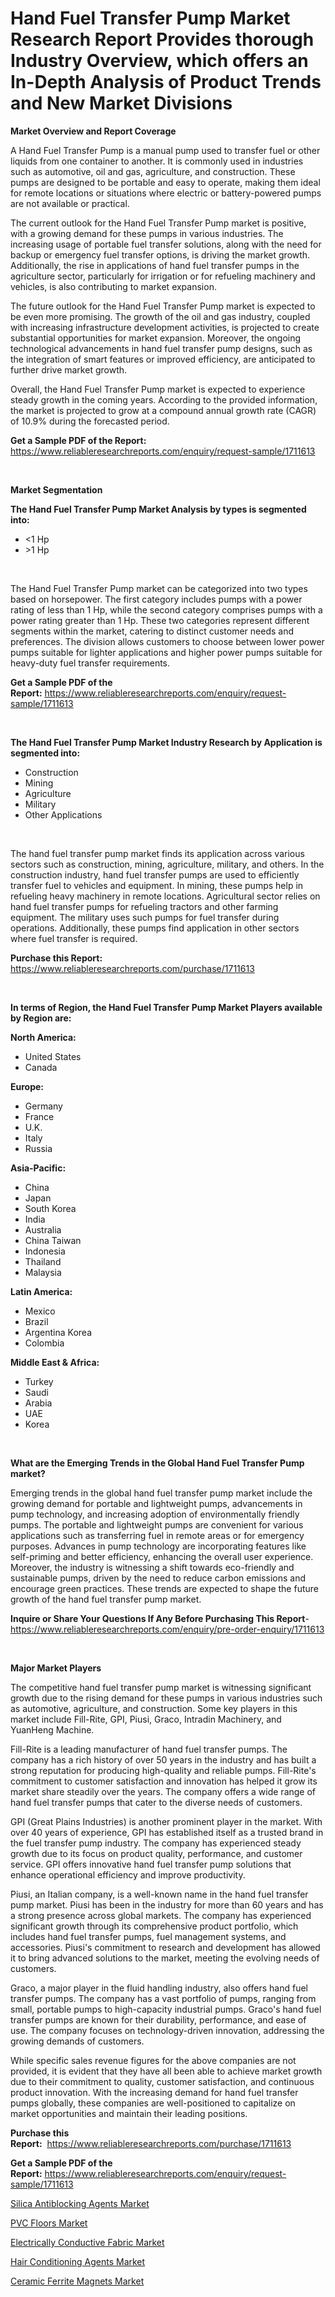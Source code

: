 <p><h1>Hand Fuel Transfer Pump Market Research Report Provides thorough Industry Overview, which offers an In-Depth Analysis of Product Trends and New Market Divisions</h1></p><p><strong>Market Overview and Report Coverage</strong></p>
<p><p>A Hand Fuel Transfer Pump is a manual pump used to transfer fuel or other liquids from one container to another. It is commonly used in industries such as automotive, oil and gas, agriculture, and construction. These pumps are designed to be portable and easy to operate, making them ideal for remote locations or situations where electric or battery-powered pumps are not available or practical.</p><p>The current outlook for the Hand Fuel Transfer Pump market is positive, with a growing demand for these pumps in various industries. The increasing usage of portable fuel transfer solutions, along with the need for backup or emergency fuel transfer options, is driving the market growth. Additionally, the rise in applications of hand fuel transfer pumps in the agriculture sector, particularly for irrigation or for refueling machinery and vehicles, is also contributing to market expansion.</p><p>The future outlook for the Hand Fuel Transfer Pump market is expected to be even more promising. The growth of the oil and gas industry, coupled with increasing infrastructure development activities, is projected to create substantial opportunities for market expansion. Moreover, the ongoing technological advancements in hand fuel transfer pump designs, such as the integration of smart features or improved efficiency, are anticipated to further drive market growth.</p><p>Overall, the Hand Fuel Transfer Pump market is expected to experience steady growth in the coming years. According to the provided information, the market is projected to grow at a compound annual growth rate (CAGR) of 10.9% during the forecasted period.</p></p>
<p><strong>Get a Sample PDF of the Report:</strong> <a href="https://www.reliableresearchreports.com/enquiry/request-sample/1711613">https://www.reliableresearchreports.com/enquiry/request-sample/1711613</a></p>
<p>&nbsp;</p>
<p><strong>Market Segmentation</strong></p>
<p><strong>The Hand Fuel Transfer Pump Market Analysis by types is segmented into:</strong></p>
<p><ul><li><1 Hp</li><li>>1 Hp</li></ul></p>
<p>&nbsp;</p>
<p><p>The Hand Fuel Transfer Pump market can be categorized into two types based on horsepower. The first category includes pumps with a power rating of less than 1 Hp, while the second category comprises pumps with a power rating greater than 1 Hp. These two categories represent different segments within the market, catering to distinct customer needs and preferences. The division allows customers to choose between lower power pumps suitable for lighter applications and higher power pumps suitable for heavy-duty fuel transfer requirements.</p></p>
<p><strong>Get a Sample PDF of the Report:</strong>&nbsp;<a href="https://www.reliableresearchreports.com/enquiry/request-sample/1711613">https://www.reliableresearchreports.com/enquiry/request-sample/1711613</a></p>
<p>&nbsp;</p>
<p><strong>The Hand Fuel Transfer Pump Market Industry Research by Application is segmented into:</strong></p>
<p><ul><li>Construction</li><li>Mining</li><li>Agriculture</li><li>Military</li><li>Other Applications</li></ul></p>
<p>&nbsp;</p>
<p><p>The hand fuel transfer pump market finds its application across various sectors such as construction, mining, agriculture, military, and others. In the construction industry, hand fuel transfer pumps are used to efficiently transfer fuel to vehicles and equipment. In mining, these pumps help in refueling heavy machinery in remote locations. Agricultural sector relies on hand fuel transfer pumps for refueling tractors and other farming equipment. The military uses such pumps for fuel transfer during operations. Additionally, these pumps find application in other sectors where fuel transfer is required.</p></p>
<p><strong>Purchase this Report:</strong>&nbsp; <a href="https://www.reliableresearchreports.com/purchase/1711613">https://www.reliableresearchreports.com/purchase/1711613</a></p>
<p>&nbsp;</p>
<p><strong>In terms of Region, the Hand Fuel Transfer Pump Market Players available by Region are:</strong></p>
<p>
    <p> <strong> North America: </strong>
        <ul>
            <li>United States</li>
            <li>Canada</li>
        </ul>
        </p> 
    <p> <strong> Europe: </strong>
        <ul>
            <li>Germany</li>
            <li>France</li>
            <li>U.K.</li>
            <li>Italy</li>
            <li>Russia</li>
        </ul>
        </p> 
    <p> <strong> Asia-Pacific: </strong>
        <ul>
            <li>China</li>
            <li>Japan</li>
            <li>South Korea</li>
            <li>India</li>
            <li>Australia</li>
            <li>China Taiwan</li>
            <li>Indonesia</li>
            <li>Thailand</li>
            <li>Malaysia</li>
        </ul>
        </p> 
    <p> <strong> Latin America: </strong>
        <ul>
            <li>Mexico</li>
            <li>Brazil</li>
            <li>Argentina Korea</li>
            <li>Colombia</li>
        </ul>
        </p> 
    <p> <strong> Middle East & Africa: </strong>
        <ul>
            <li>Turkey</li>
            <li>Saudi</li>
            <li>Arabia</li>
            <li>UAE</li>
            <li>Korea</li>
        </ul>
    </p>
    </p>
<p>&nbsp;</p>
<p><strong>What are the Emerging Trends in the Global Hand Fuel Transfer Pump market?</strong></p>
<p><p>Emerging trends in the global hand fuel transfer pump market include the growing demand for portable and lightweight pumps, advancements in pump technology, and increasing adoption of environmentally friendly pumps. The portable and lightweight pumps are convenient for various applications such as transferring fuel in remote areas or for emergency purposes. Advances in pump technology are incorporating features like self-priming and better efficiency, enhancing the overall user experience. Moreover, the industry is witnessing a shift towards eco-friendly and sustainable pumps, driven by the need to reduce carbon emissions and encourage green practices. These trends are expected to shape the future growth of the hand fuel transfer pump market.</p></p>
<p><strong>Inquire or Share Your Questions If Any Before Purchasing This Report</strong>- <a href="https://www.reliableresearchreports.com/enquiry/pre-order-enquiry/1711613">https://www.reliableresearchreports.com/enquiry/pre-order-enquiry/1711613</a></p>
<p>&nbsp;</p>
<p><strong>Major Market Players</strong></p>
<p><p>The competitive hand fuel transfer pump market is witnessing significant growth due to the rising demand for these pumps in various industries such as automotive, agriculture, and construction. Some key players in this market include Fill-Rite, GPI, Piusi, Graco, Intradin Machinery, and YuanHeng Machine.</p><p>Fill-Rite is a leading manufacturer of hand fuel transfer pumps. The company has a rich history of over 50 years in the industry and has built a strong reputation for producing high-quality and reliable pumps. Fill-Rite's commitment to customer satisfaction and innovation has helped it grow its market share steadily over the years. The company offers a wide range of hand fuel transfer pumps that cater to the diverse needs of customers.</p><p>GPI (Great Plains Industries) is another prominent player in the market. With over 40 years of experience, GPI has established itself as a trusted brand in the fuel transfer pump industry. The company has experienced steady growth due to its focus on product quality, performance, and customer service. GPI offers innovative hand fuel transfer pump solutions that enhance operational efficiency and improve productivity.</p><p>Piusi, an Italian company, is a well-known name in the hand fuel transfer pump market. Piusi has been in the industry for more than 60 years and has a strong presence across global markets. The company has experienced significant growth through its comprehensive product portfolio, which includes hand fuel transfer pumps, fuel management systems, and accessories. Piusi's commitment to research and development has allowed it to bring advanced solutions to the market, meeting the evolving needs of customers.</p><p>Graco, a major player in the fluid handling industry, also offers hand fuel transfer pumps. The company has a vast portfolio of pumps, ranging from small, portable pumps to high-capacity industrial pumps. Graco's hand fuel transfer pumps are known for their durability, performance, and ease of use. The company focuses on technology-driven innovation, addressing the growing demands of customers.</p><p>While specific sales revenue figures for the above companies are not provided, it is evident that they have all been able to achieve market growth due to their commitment to quality, customer satisfaction, and continuous product innovation. With the increasing demand for hand fuel transfer pumps globally, these companies are well-positioned to capitalize on market opportunities and maintain their leading positions.</p></p>
<p><strong>Purchase this Report:</strong>&nbsp;&nbsp;<a href="https://www.reliableresearchreports.com/purchase/1711613">https://www.reliableresearchreports.com/purchase/1711613</a></p>
<p></p>
<p><strong>Get a Sample PDF of the Report:</strong>&nbsp;<a href="https://www.reliableresearchreports.com/enquiry/request-sample/1711613">https://www.reliableresearchreports.com/enquiry/request-sample/1711613</a></p>
<p><p><a href="https://medium.com/@bhumi.technologiesmumbai/silica-antiblocking-agents-market-insight-market-trends-growth-forecasted-from-2023-to-2030-7f25326f22c4">Silica Antiblocking Agents Market</a></p><p><a href="https://www.linkedin.com/pulse/pvc-floors-market-size-2023-2030-global-industrial-analysis-ay2me/">PVC Floors Market</a></p><p><a href="https://www.linkedin.com/pulse/electrically-conductive-fabric-market-size-share-amp-trends-beuee/">Electrically Conductive Fabric Market</a></p><p><a href="https://medium.com/@hotspotvendor/hair-conditioning-agents-market-research-report-its-history-and-forecast-2023-to-2030-0df1016bb078">Hair Conditioning Agents Market</a></p><p><a href="https://www.linkedin.com/pulse/decoding-ceramic-ferrite-magnets-market-deep-dive-latest-oidce/">Ceramic Ferrite Magnets Market</a></p></p>